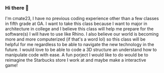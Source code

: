 ### Hi there 👋

I'm cmate23, I have no previous coding experience other than a few classes in fifth grade at GA. I want to take this class because I want to major in architecture in college and I believe this class will help me prepare for the software(s) I will have to use like Rhino. I also believe our world is becoming more and more computerized (if that's a word lol) so this class will be helpful for me regardless to be able to navigate the new technology in the future. I would love to be able to code a 3D structure an understand how to manipulate code with ease. A fun porject I would like to do would be to reimagine the Starbucks store I work at and maybe make a interactive game! 
